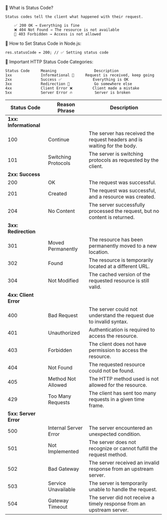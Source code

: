 📌 What is Status Code?

    Status codes tell the client what happened with their request.

        ✅ 200 OK → Everything is fine
        ❌ 404 Not Found → The resource is not available
        🚫 403 Forbidden → Access is not allowed


🎯 How to Set Status Code in Node.js:

    res.statusCode = 200; // ✅ Setting status code


💪 Important HTTP Status Code Categories:

    Status Code	    Meaning	                Description
    1xx	            Informational 🔵	    Request is received, keep going
    2xx	            Success ✅	           Everything is OK
    3xx	            Redirection 🔀	        Go somewhere else
    4xx	            Client Error ❌	       Client made a mistake
    5xx	            Server Error 🔥	        Server is broken





| **Status Code** | **Reason Phrase**                     | **Description**                                                                 |
|------------------|--------------------------------|---------------------------------------------------------------------------------|
| **1xx: Informational** |                              |                                                                                 |
| 100              | Continue                      | The server has received the request headers and is waiting for the body.       |
| 101              | Switching Protocols           | The server is switching protocols as requested by the client.                  |
| **2xx: Success**      |                              |                                                                                 |
| 200              | OK                            | The request was successful.                                                    |
| 201              | Created                       | The request was successful, and a resource was created.                        |
| 204              | No Content                   | The server successfully processed the request, but no content is returned.     |
| **3xx: Redirection**  |                              |                                                                                 |
| 301              | Moved Permanently             | The resource has been permanently moved to a new location.                     |
| 302              | Found                         | The resource is temporarily located at a different URL.                        |
| 304              | Not Modified                 | The cached version of the requested resource is still valid.                   |
| **4xx: Client Error**   |                              |                                                                                 |
| 400              | Bad Request                   | The server could not understand the request due to invalid syntax.             |
| 401              | Unauthorized                  | Authentication is required to access the resource.                             |
| 403              | Forbidden                     | The client does not have permission to access the resource.                    |
| 404              | Not Found                    | The requested resource could not be found.                                     |
| 405              | Method Not Allowed            | The HTTP method used is not allowed for the resource.                          |
| 429              | Too Many Requests             | The client has sent too many requests in a given time frame.                   |
| **5xx: Server Error**   |                              |                                                                                 |
| 500              | Internal Server Error         | The server encountered an unexpected condition.                                |
| 501              | Not Implemented              | The server does not recognize or cannot fulfill the request method.            |
| 502              | Bad Gateway                  | The server received an invalid response from an upstream server.               |
| 503              | Service Unavailable           | The server is temporarily unable to handle the request.                        |
| 504              | Gateway Timeout              | The server did not receive a timely response from an upstream server.          |

